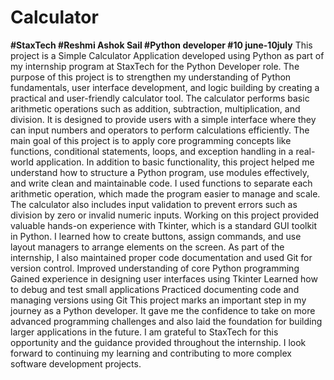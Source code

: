 # Calculator
**#StaxTech
#Reshmi Ashok Sail
#Python developer
#10 june-10july**
This project is a Simple Calculator Application developed using Python as part of my internship program at StaxTech for the Python Developer role. 
The purpose of this project is to strengthen my understanding of Python fundamentals, user interface development, and logic building by creating a practical and user-friendly calculator tool.
The calculator performs basic arithmetic operations such as addition, subtraction, multiplication, and division.
It is designed to provide users with a simple interface where they can input numbers and operators to perform calculations efficiently. 
The main goal of this project is to apply core programming concepts like functions, conditional statements, loops, and exception handling in a real-world application.
In addition to basic functionality, this project helped me understand how to structure a Python program, use modules effectively, and write clean and maintainable code.
I used functions to separate each arithmetic operation, which made the program easier to manage and scale. 
The calculator also includes input validation to prevent errors such as division by zero or invalid numeric inputs.
Working on this project provided valuable hands-on experience with Tkinter, which is a standard GUI toolkit in Python.
I learned how to create buttons, assign commands, and use layout managers to arrange elements on the screen.
As part of the internship, I also maintained proper code documentation and used Git for version control.
Improved understanding of core Python programming
Gained experience in designing user interfaces using Tkinter
Learned how to debug and test small applications
Practiced documenting code and managing versions using Git
This project marks an important step in my journey as a Python developer. It gave me the confidence to take on more advanced programming challenges and also laid the foundation for building larger applications in the future.
I am grateful to StaxTech for this opportunity and the guidance provided throughout the internship. 
I look forward to continuing my learning and contributing to more complex software development projects.
